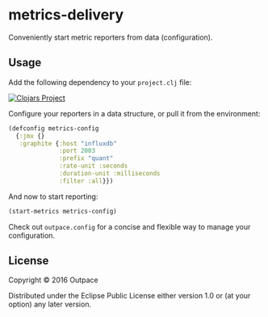 # metrics-delivery

Conveniently start metric reporters from data (configuration).

## Usage

Add the following dependency to your `project.clj` file:

[![Clojars Project](http://clojars.org/com.outpace/metrics-delivery/latest-version.svg)](http://clojars.org/com.outpace/metrics-delivery)

Configure your reporters in a data structure, or pull it from the environment:

```clj
(defconfig metrics-config
  {:jmx {}
   :graphite {:host "influxdb"
              :port 2003
              :prefix "quant"
              :rate-unit :seconds
              :duration-unit :milliseconds
              :filter :all}})  
```

And now to start reporting:

```clj
(start-metrics metrics-config)
```

Check out `outpace.config` for a concise and flexible way to manage your configuration.


## License

Copyright © 2016 Outpace

Distributed under the Eclipse Public License either version 1.0 or (at
your option) any later version.
